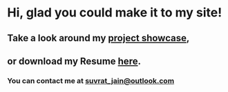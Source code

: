 # Hi, glad you could make it to my site!
## Take a look around my [project showcase](http://github.com),
## or download my Resume [here](http://github.com).
### You can contact me at suvrat_jain@outlook.com
